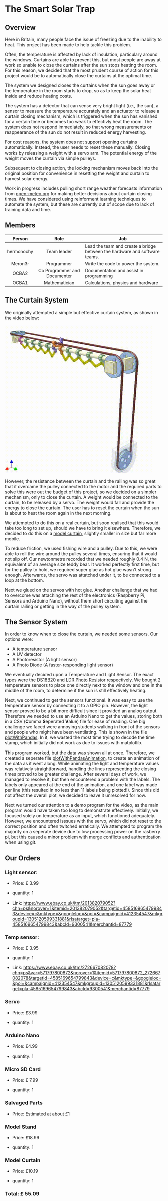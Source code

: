 # The Smart Solar Trap

## Overview

Here in Britain, many people face the issue of freezing due to the inability to heat. This project has been made to help tackle this problem. 

Often, the temperature is affected by lack of insulation, particulary around the windows. Curtains are able to prevent this, but most people are away at work so unable to close the curtains after the sun stops heating the room. For this reason, we decided that the most prudent course of action for this project would be to automatically close the curtains at the optimal time. 

The system we designed closes the curtains when the sun goes away or the temperature in the room starts to drop, so as to keep the solar heat inside and reduce heating costs.

The system has a detector that can sense very bright light (i.e., the sun), a sensor to measure the temperature accurately and an actuator to release a curtain closing mechanism, which is triggered when the sun has vanished for a certain time or becomes too weak to effectivly heat the room. The system does not respond immediately, so that wrong measurements or reappearance of the sun do not result in reduced energy harvesting.

For cost reasons, the system does not support opening curtains automatically. Instead, the user needs to reset these manually.
Closing works by releasing a weight with a servo arm. The potential energy of the weight moves the curtain via simple pulleys.

Subsequent to closing action, the locking mechanism moves back into the original position for convenience in resetting the weight and curtain to harvest solar energy.

Work in progress includes pulling short range weather forecasts information from [open-meteo.org](https://open-meteo.com/) for making better decisions about curtain closing times.
We have considered using reinforment learning techniques to automate the system, but these are currently out of scope due to lack of training data and time.

## Members

| Person | Role | Job |
| :----: | :------: | ------ |
| hermonochy | Team leader | Lead the team and create a bridge between the hardware and software teams. |
| Meron3r | Programmer | Write the code to power the system. |
| OCBA2 | Co Programmer and Documenter | Documentation and assist in programming |
| OCBA1 | Mathematician | Calculations, physics and hardware |

## The Curtain System

We originally attempted a simple but effective curtain system, as shown in the video below:

![](data/Curtains.gif)

However, the resistance between the curtain and the railing was so great that it overcame the pulley connected to the motor and the required parts to solve this were out the budget of this project, so we decided on a simpler mechanism, only to close the curtain. 
A weight would be connected to the curtain, to be released by a servo. The weight would fall and provide the energy to close the curtain. The user has to reset the curtain when the sun is about to heat the room again in the next morning. 

We attempted to do this on a real curtain, but soon realised that this would take too long to set up, should we have to bring it elsewhere. Therefore, we decided to do this on a [model curtain](#model-curtain), slightly smaller in size but far more mobile.

To reduce friction, we used fishing wire and a pulley. Due to this, we were able to roll the wire around the pulley several times, ensuring that it would not slip off. Our newtonmetre recorded that we needed roughly 0.4 N, the equivalent of an average size teddy bear. It worked perfectly first time, but for the pulley to hold, we required super glue as hot glue wasn't strong enough. Afterwards, the servo was attatched under it, to be connected to a loop at the bottom.

Next we glued on the servos with hot glue. Another challenge that we had to overcome was attaching the rest of the electronics (Raspberry Pi, Sensors and Arduino Nano), without them short circuiting against the curtain railing or getting in the way of the pulley system. 

## The Sensor System

In order to know when to close the curtain, we needed some sensors. Our options were:

- A temperature sensor
- A UV detector
- A Photoresistor (A light sensor)
- A Photo Diode (A faster-responding light sensor)

We eventually decided upon a Temperature and Light Sensor. The exact types were the [DS18B20](#temp-sensor) and [LDR Photo Resistor](#light-sensor) respectively. We bought 2 temperature sensors to place one directly next to the window and one in the middle of the room, to determine if the sun is still effectively heating.

Next, we continued to get the sensors functional. It was easy to use the temperature sensor by connecting it to a GPIO pin. However, the light sensor proved to be a bit more difficult since it provided an analog output. Therefore we needed to use an Arduino Nano to get the values, storing both in a CSV (**C**omma **S**eperated **V**alue) file for ease of reading. One big challenge we faced were annoying students walking in front of the sensors and people who might have been ventilating. This is shown in the file [plotWithPandas](TempLog/plotWithPandas.py). In it, we wasted the most time trying to decode the time stamp, which initially did not work as due to issues with matplotlib.

This program worked, but the data was shown all at once. Therefore, we created a seperate file [plotWithPandasAnimation](TempLog/plotWithPandasAnimation.py), to create an animation of the data as it went along. While animating the light and temperature values was relatively straightforward, handling the lines representing the closing times proved to be greater challenge. After several days of work, we managed to resolve it, but then encountered a problem with the labels. The labels only appeared at the end of the animation, and one label was made per line (this resulted in no less than 11 labels being plotted!). Since this did not affect the overall plot, we decided to leave it unresolved for now. 

Next we turned our attention to a demo program for the video, as the main program would have taken too long to demonstrate effectively. Initially, we focused solely on temperature as an input, which functioned adequately. However, we encountered isssues with the servo, which did not reset to the correct position and often twitched erratically. We attempted to program the majority on a seperate device due to low processing power on the rasberry pi, but this caused a minor problem with merge conflicts and authentication when using git.


## Our Orders

### Light sensor:

- Price: £ 3.99

- quantity: 1

- Link: https://www.ebay.co.uk/itm/201382079052?chn=ps&norover=1&itemid=201382079052&targetid=4585169654799843&device=c&mktype=&googleloc=&poi=&campaignid=412354547&mkgroupid=1305120599331881&rlsatarget=pla-4585169654799843&abcId=9300541&merchantid=87779

### Temp sensor:

- Price: £ 3.95

- quantity: 1

- Link: https://www.ebay.co.uk/itm/272667082078?chn=ps&var=571797800872&norover=1&itemid=571797800872_272667082078&targetid=4585169654799843&device=c&mktype=&googleloc=&poi=&campaignid=412354547&mkgroupid=1305120599331881&rlsatarget=pla-4585169654799843&abcId=9300541&merchantid=87779

### Servo

- Price: £3.99

- quantity: 1

### Arduino Nano

- Price: £4.99

- quantity: 1

### Micro SD Card

- Price: £ 7.99

- quantity: 1

### Salvaged Parts

- Price: Estimated at about £1

### Model Stand

- Price: £18.99

- quantity: 1

### Model Curtain

- Price: £10.19

- quantity: 1

### Total: £ 55.09



